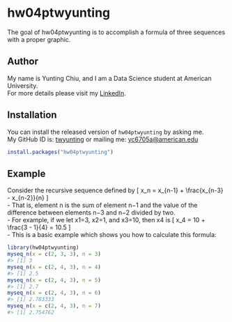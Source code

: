 
<!-- README.md is generated from README.Rmd. Please edit that file -->

# hw04ptwyunting

<!-- badges: start -->

<!-- badges: end -->

The goal of hw04ptwyunting is to accomplish a formula of three sequences
with a proper graphic.

## Author

My name is Yunting Chiu, and I am a Data Science student at American
University.  
For more details please visit my
[LinkedIn](https://www.linkedin.com/in/yuntingchiu/).

## Installation

You can install the released version of `hw04ptwyunting` by asking me.  
My GitHub ID is: [twyunting](https://github.com/twyunting) or mailing
me: <yc6705a@american.edu>

``` r
install.packages("hw04ptwyunting")
```

## Example

Consider the recursive sequence defined by \[
x_n = x_{n-1} + \frac{x_{n-3} - x_{n-2}}{n}
\]  
\- That is, element n is the sum of element n−1 and the value of the
difference between elements n−3 and n−2 divided by two.  
\- For example, if we let x1=3, x2=1, and x3=10, then x4 is \[
x_4 = 10 + \frac{3 - 1}{4} = 10.5
\]  
\- This is a basic example which shows you how to calculate this
formula:

``` r
library(hw04ptwyunting)
myseq_n(x = c(2, 3, 3), n = 3)
#> [1] 3
myseq_n(x = c(2, 4, 3), n = 4)
#> [1] 2.5
myseq_n(x = c(2, 4, 3), n = 5)
#> [1] 2.7
myseq_n(x = c(2, 4, 3), n = 6)
#> [1] 2.783333
myseq_n(x = c(2, 4, 3), n = 7)
#> [1] 2.754762
```
